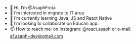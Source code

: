 - 👋 Hi, I’m @AsaphFrota
- 👀 I’m interested in migrate to IT area
- 🌱 I’m currently learning Java, JS and React Native
- 💞️ I’m looking to collaborate on Educari app.
- 📫 How to reach me: on Instagram: @react.asaph or e-mail: af.asaph+dev@gmail.com

<!---
AsaphFrota/AsaphFrota is a ✨ special ✨ repository because its `README.md` (this file) appears on your GitHub profile.
You can click the Preview link to take a look at your changes.
--->
